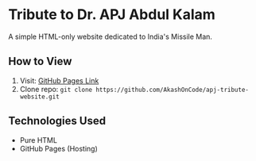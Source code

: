 # Tribute to Dr. APJ Abdul Kalam
A simple HTML-only website dedicated to India's Missile Man.

## How to View
1. Visit: [GitHub Pages Link](https://akashoncode.github.io/apj-tribute-website)
2. Clone repo: `git clone https://github.com/AkashOnCode/apj-tribute-website.git`

## Technologies Used
- Pure HTML
- GitHub Pages (Hosting)
